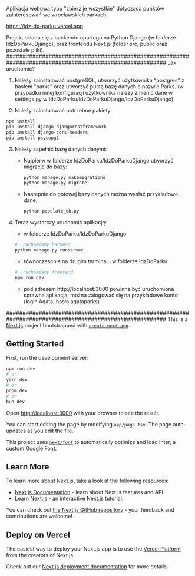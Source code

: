 Aplikacja webowa typu "zbierz je wszystkie" dotycząca punktów zainteresowań we wrocławskich parkach. 

https://idz-do-parku.vercel.app

Projekt składa się z backendu opartego na Python Django (w folderze IdzDoParkuDjango), oraz frontendu Next.js (folder src, public oraz pozostałe pliki).
#########################################################################################################
Jak uruchomić?

1. Należy zainstalować postgreSQL, utworzyć użytkownika "postgres" z hasłem "parks" oraz utworzyć pustą bazę danych o nazwie Parks.
(w przypadku innej konfiguracji użytkownika należy zmienić dane w settings.py w IdzDoParku/IdzDoParkuDjango/IdzDoParkuDjango)

2. Należy zainstalować potrzebne pakiety:
```bash
npm install
pip install django djangorestframework
pip install django-cors-headers
pip install psycopg2
```
3. Należy zapełnić bazę danych danymi:
   - Najpierw w folderze IdzDoParku/IdzDoParkuDjango utworzyć migracje do bazy:
      ```bash
      python manage.py makemigrations
      python manage.py migrate
      ```
   - Następnie do gotowej bazy danych można wysłać przykładowe dane:
      ```bash
      python populate_db.py
      ```
    
4. Teraz wystarczy uruchomić aplikację:
     - w folderze IdzDoParku/IdzDoParkuDjango
      ```bash
      # uruchamiamy backend
      python manage.py runserver
      ```
     - równocześcnie na drugim terminalu w folderze IdzDoParku
      ```bash
      # uruchamiamy frontend
      npm run dev
      ```
     - pod adresem http://localhost:3000 powinna być uruchomiona sprawna aplikacja, można zalogować się na przykładowe konto (login Agata, hasło agataparks)
       
#########################################################################################################
This is a [Next.js](https://nextjs.org/) project bootstrapped with [`create-next-app`](https://github.com/vercel/next.js/tree/canary/packages/create-next-app).

## Getting Started

First, run the development server:

```bash
npm run dev
# or
yarn dev
# or
pnpm dev
# or
bun dev
```

Open [http://localhost:3000](http://localhost:3000) with your browser to see the result.

You can start editing the page by modifying `app/page.tsx`. The page auto-updates as you edit the file.

This project uses [`next/font`](https://nextjs.org/docs/basic-features/font-optimization) to automatically optimize and load Inter, a custom Google Font.

## Learn More

To learn more about Next.js, take a look at the following resources:

- [Next.js Documentation](https://nextjs.org/docs) - learn about Next.js features and API.
- [Learn Next.js](https://nextjs.org/learn) - an interactive Next.js tutorial.

You can check out [the Next.js GitHub repository](https://github.com/vercel/next.js/) - your feedback and contributions are welcome!

## Deploy on Vercel

The easiest way to deploy your Next.js app is to use the [Vercel Platform](https://vercel.com/new?utm_medium=default-template&filter=next.js&utm_source=create-next-app&utm_campaign=create-next-app-readme) from the creators of Next.js.

Check out our [Next.js deployment documentation](https://nextjs.org/docs/deployment) for more details.
